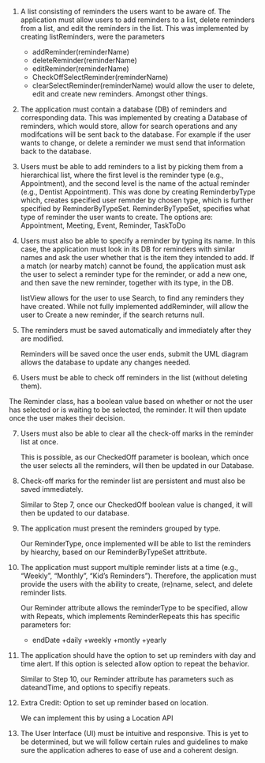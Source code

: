 1. A list consisting of reminders the users want to be aware of. The application must allow
users to add reminders to a list, delete reminders from a list, and edit the reminders in
the list.
	This was implemented by creating listReminders, were the parameters  
	+ addReminder(reminderName)
	+ deleteReminder(reminderName)
	+ editReminder(reminderName)
	+ CheckOffSelectReminder(reminderName)
	+ clearSelectReminder(reminderName)
	would allow the user to delete, edit and create new reminders. Amongst other things. 

2. The application must contain a database (DB) of reminders and corresponding data.
	This was implemented by creating a Database of reminders, which would store, allow for search operations and any modifcations will be sent back to the database.
	For example if the user wants to change, or delete a reminder we must send that information back to the database.

3. Users must be able to add reminders to a list by picking them from a hierarchical list,
where the first level is the reminder type (e.g., Appointment), and the second level is the
name of the actual reminder (e.g., Dentist Appointment).
	This was done by creating ReminderbyType which, creates specified user remnder by chosen type, which is further specified by ReminderByTypeSet.
	ReminderByTypeSet, specifies what type of reminder the user wants to create. The options are:
	Appointment, Meeting, Event, Reminder, TaskToDo 

4. Users must also be able to specify a reminder by typing its name. In this case, the
application must look in its DB for reminders with similar names and ask the user
whether that is the item they intended to add. If a match (or nearby match) cannot be
found, the application must ask the user to select a reminder type for the reminder, or
add a new one, and then save the new reminder, together with its type, in the DB.

	listView allows for the user to use Search, to find any reminders they have created.
	While not fully implemented addReminder, will allow the user to Create a new reminder, if the search returns null.

5. The reminders must be saved automatically and immediately after they are modified.
	
	Reminders will be saved once the user ends, submit the UML diagram allows the database to update any changes needed.
	
6. Users must be able to check off reminders in the list (without deleting them).
	
The Reminder class, has a boolean value based on whether or not the user has selected or is waiting to be selected, the reminder. 
	It will then update once the user makes their decision.

7. Users must also be able to clear all the check-off marks in the reminder list at once.
	
	This is possible, as our CheckedOff parameter is boolean, which once the user selects all the reminders, will then be updated in our Database.

8. Check-off marks for the reminder list are persistent and must also be saved immediately.
	
	Similar to Step 7, once our CheckedOff boolean value is changed, it will then be updated to our database.

9. The application must present the reminders grouped by type.
	
	Our ReminderType, once implemented will be able to list the reminders by hiearchy, based on our ReminderByTypeSet attritbute.

10. The application must support multiple reminder lists at a time (e.g., “Weekly”, “Monthly”,
“Kid’s Reminders”). Therefore, the application must provide the users with the ability to
create, (re)name, select, and delete reminder lists.
	
	Our Reminder attribute allows the reminderType to be specified, allow with Repeats, which implements ReminderRepeats this has specific parameters for: 
	+ endDate
	+daily
	+weekly
	+montly
	+yearly
	
11. The application should have the option to set up reminders with day and time alert. If this
option is selected allow option to repeat the behavior.
	
	Similar to Step 10, our Reminder attribute has parameters such as dateandTime, and options to specifiy repeats.

12. Extra Credit: Option to set up reminder based on location.
	
	We can implement this by using a Location API

13. The User Interface (UI) must be intuitive and responsive.
	This is yet to be determined, but we will follow certain rules and guidelines to make sure the application adheres to ease of use and a coherent design.
